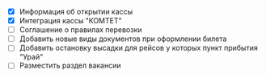 - [x] Информация об открытии кассы
- [x] Интеграция кассы "КОМТЕТ"
- [ ] Соглашение о правилах перевозки
- [ ] Добавить новые виды документов при оформлении билета
- [ ] Добавить остановку высадки для рейсов у которых пункт прибытия "Урай"
- [ ] Разместить раздел вакансии
